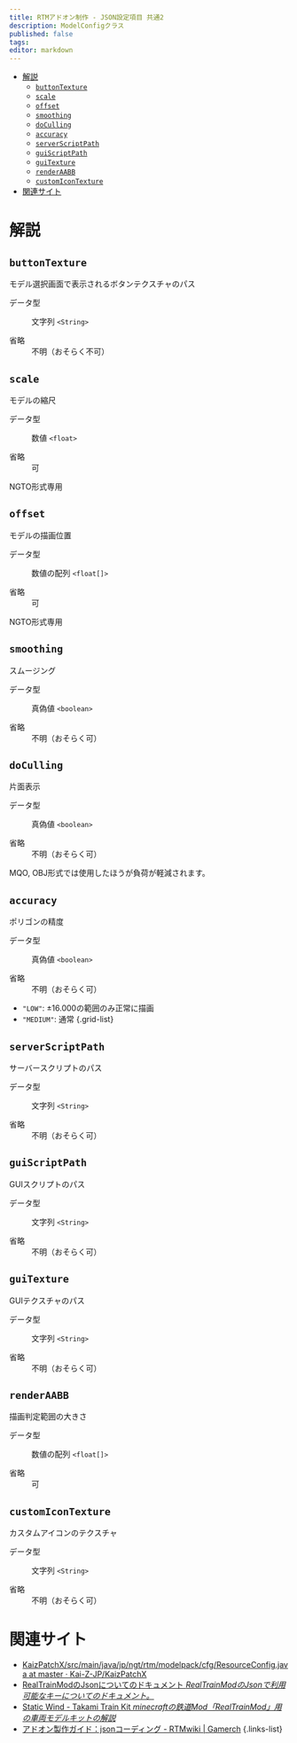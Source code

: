 ```yaml
---
title: RTMアドオン制作 - JSON設定項目 共通2
description: ModelConfigクラス
published: false
tags: 
editor: markdown
---
```


<nav>

- [解説](#解説)
  - [`buttonTexture`](#buttontexture)
  - [`scale`](#scale)
  - [`offset`](#offset)
  - [`smoothing`](#smoothing)
  - [`doCulling`](#doculling)
  - [`accuracy`](#accuracy)
  - [`serverScriptPath`](#serverscriptpath)
  - [`guiScriptPath`](#guiscriptpath)
  - [`guiTexture`](#guitexture)
  - [`renderAABB`](#renderaabb)
  - [`customIconTexture`](#customicontexture)
- [関連サイト](#関連サイト)
</nav>

# 解説
<section>

## `buttonTexture`
モデル選択画面で表示されるボタンテクスチャのパス
<dl>
<dt>データ型</dt>
<dd>

文字列 `<String>`
</dd>
<dt>省略</dt>
<dd>不明（おそらく不可）</dd>
</dl>
</section>

<section>

## `scale`
モデルの縮尺
<dl>
<dt>データ型</dt>
<dd>

数値 `<float>`
</dd>
<dt>省略</dt>
<dd>可</dd>
</dl>

NGTO形式専用
</section>

<section>

## `offset`
モデルの描画位置
<dl>
<dt>データ型</dt>
<dd>

数値の配列 `<float[]>`
</dd>
<dt>省略</dt>
<dd>可</dd>
</dl>

NGTO形式専用
</section>

<section>

## `smoothing`
スムージング
<dl>
<dt>データ型</dt>
<dd>

真偽値 `<boolean>`
</dd>
<dt>省略</dt>
<dd>不明（おそらく可）</dd>
</dl>
</section>

<section>

## `doCulling`
片面表示
<dl>
<dt>データ型</dt>
<dd>

真偽値 `<boolean>`
</dd>
<dt>省略</dt>
<dd>不明（おそらく可）</dd>
</dl>

MQO, OBJ形式では使用したほうが負荷が軽減されます。
</section>

<section>

## `accuracy`
ポリゴンの精度
<dl>
<dt>データ型</dt>
<dd>

真偽値 `<boolean>`
</dd>
<dt>省略</dt>
<dd>不明（おそらく可）</dd>
</dl>

- `"LOW"`: ±16.000の範囲のみ正常に描画
- `"MEDIUM"`: 通常
{.grid-list}

</section>

<section>

## `serverScriptPath`
サーバースクリプトのパス
<dl>
<dt>データ型</dt>
<dd>

文字列 `<String>`
</dd>
<dt>省略</dt>
<dd>不明（おそらく可）</dd>
</dl>
</section>

<section>

## `guiScriptPath`
GUIスクリプトのパス
<dl>
<dt>データ型</dt>
<dd>

文字列 `<String>`
</dd>
<dt>省略</dt>
<dd>不明（おそらく可）</dd>
</dl>
</section>

<section>

## `guiTexture`
GUIテクスチャのパス
<dl>
<dt>データ型</dt>
<dd>

文字列 `<String>`
</dd>
<dt>省略</dt>
<dd>不明（おそらく可）</dd>
</dl>
</section>

<section>

## `renderAABB`
描画判定範囲の大きさ
<dl>
<dt>データ型</dt>
<dd>

数値の配列 `<float[]>`
</dd>
<dt>省略</dt>
<dd>可</dd>
</dl>
</section>

<section>

## `customIconTexture`
カスタムアイコンのテクスチャ
<dl>
<dt>データ型</dt>
<dd>

文字列 `<String>`
</dd>
<dt>省略</dt>
<dd>不明（おそらく可）</dd>
</dl>
</section>

# 関連サイト
- [KaizPatchX/src/main/java/jp/ngt/rtm/modelpack/cfg/ResourceConfig.java at master · Kai-Z-JP/KaizPatchX](https://github.com/Kai-Z-JP/KaizPatchX/blob/master/src/main/java/jp/ngt/rtm/modelpack/cfg/ResourceConfig.java)
- [RealTrainModのJsonについてのドキュメント *RealTrainModのJsonで利用可能なキーについてのドキュメント。*](https://akikawaken.github.io/RTM/Docs/json.html)
- [Static Wind - Takami Train Kit *minecraftの鉄道Mod「RealTrainMod」用の車両モデルキットの解説*](https://staticwind.soragoto.net/rtm/tkmtk/#setup_json)
- [アドオン製作ガイド：jsonコーディング - RTMwiki | Gamerch](https://gamerch.com/realtrainmod/677483)
{.links-list}